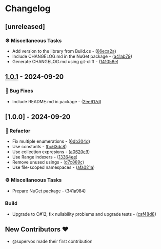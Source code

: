 # Changelog

## [unreleased]

### ⚙️ Miscellaneous Tasks

- Add version to the library from Build.cs - ([86eca2a](https://github.com/phmatray/coda-parser/commit/86eca2ae55793f3fdf25de22fa7aaba3ed07fe68))
- Include CHANGELOG.md in the NuGet package - ([a41ab79](https://github.com/phmatray/coda-parser/commit/a41ab796307475e4f7fdad30c7a767d1ed4d0391))
- Generate CHANGELOG.md using git-cliff - ([141058e](https://github.com/phmatray/coda-parser/commit/141058e8c6484b5207f64a7634fec421be9cc4c2))


## [1.0.1](https://github.com/phmatray/coda-parser/compare/1.0.0..1.0.1) - 2024-09-20

### 🐛 Bug Fixes

- Include README.md in package - ([2ee617d](https://github.com/phmatray/coda-parser/commit/2ee617dfbf3dcbfc261e619eb1e60860c8494887))


## [1.0.0] - 2024-09-20

### 🚜 Refactor

- Fix multiple enumerations - ([6db304d](https://github.com/phmatray/coda-parser/commit/6db304d91a2950dc45efd7acb444a96e5195fadc))
- Use constants - ([bc63dc8](https://github.com/phmatray/coda-parser/commit/bc63dc8e25f2131b98199c46bf9899456c94a939))
- Use collection expresions - ([a0620c9](https://github.com/phmatray/coda-parser/commit/a0620c95ef64d0b844af5992a72cacd749d57be5))
- Use Range indexers - ([13364ee](https://github.com/phmatray/coda-parser/commit/13364ee34c4087226608e50a5f8065f397e38e9a))
- Remove unused usings - ([d7c889c](https://github.com/phmatray/coda-parser/commit/d7c889c4852f8ada60ea2178a0070b1f54d42cc9))
- Use file-scoped namespaces - ([afa021a](https://github.com/phmatray/coda-parser/commit/afa021aa7273f9db31d7950e3b0a0b5772f62f29))

### ⚙️ Miscellaneous Tasks

- Prepare NuGet package - ([341a984](https://github.com/phmatray/coda-parser/commit/341a984504ffe35a2e69c5cc578cb53fd52098d6))

### Build

- Upgrade to C#12, fix nullability problems and upgrade tests - ([caf48d8](https://github.com/phmatray/coda-parser/commit/caf48d8e45508e7285aff8095720935d64405ed7))

## New Contributors ❤️

* @supervos made their first contribution

<!-- generated by git-cliff -->

